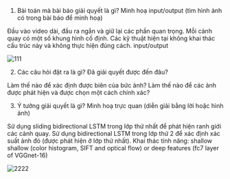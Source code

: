 1.	Bài toán mà bài báo giải quyết là gì? Minh hoạ input/output (tìm hình ảnh có trong bài báo để minh hoạ)

Đầu vào video dài, đầu ra ngắn và giữ lại các phần quan trọng.
Mỗi cảnh quay có một số khung hình cố định.
Các kỹ thuật hiện tại không khai thác cấu trúc này và không thực hiện đúng cách.
input/output 

![111](https://user-images.githubusercontent.com/72958078/118430312-05c9ed00-b6fe-11eb-827a-3f7045ea0ab7.png)

2. Các câu hỏi đặt ra là gì? Đã giải quyết được đến đâu?

Làm thế nào để xác định được biên của bức ảnh?
Làm thế nào để các ảnh được phát hiện và được chọn một cách chính xác?

3. Ý tưởng giải quyết là gì? Minh hoạ trực quan (diễn giải bằng lời hoặc hình ảnh)

Sử dụng sliding bidirectional LSTM trong lớp thứ nhất để phát hiện ranh giới các cảnh quay.
Sử dụng bidirectional LSTM trong lớp thứ 2 để xác định xác suất ảnh đó (được phát hiện ở lớp thứ nhất).
Khai thác tính năng: shallow shallow (color histogram, SIFT and optical flow) or deep features (fc7 layer of VGGnet-16)

![2222](https://user-images.githubusercontent.com/72958078/118430256-e59a2e00-b6fd-11eb-8fa0-8ec0e9dd2f40.png)
